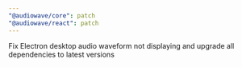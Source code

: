 ```yaml
---
"@audiowave/core": patch
"@audiowave/react": patch
---
```


Fix Electron desktop audio waveform not displaying and upgrade all dependencies to latest versions
